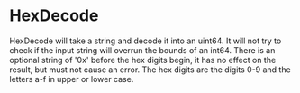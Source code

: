 # HexDecode

HexDecode will take a string and decode it into an uint64. It will not 
try to check if the input string will overrun the bounds of an int64.
There is an optional string of '0x' before the hex digits begin, it has
no effect on the result, but must not cause an error. The hex digits 
are the digits 0-9 and the letters a-f in upper or lower case.
